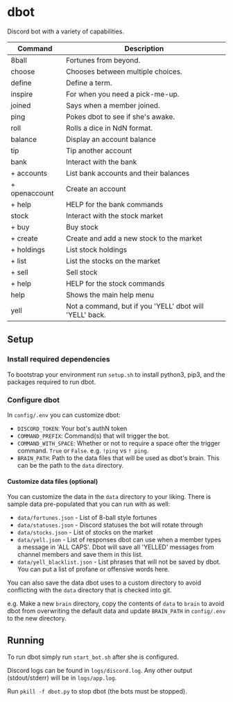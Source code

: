# dbot

Discord bot with a variety of capabilities.

| Command       | Description                                             |
| ------------- | ------------------------------------------------------- |
| 8ball         | Fortunes from beyond.                                   |
| choose        | Chooses between multiple choices.                       |
| define        | Define a term.                                          |
| inspire       | For when you need a pick-me-up.                         |
| joined        | Says when a member joined.                              |
| ping          | Pokes dbot to see if she's awake.                       |
| roll          | Rolls a dice in NdN format.                             |
| balance       | Display an account balance                              |
| tip           | Tip another account                                     |
| bank          | Interact with the bank                                  |
| + accounts    | List bank accounts and their balances                   |
| + openaccount | Create an account                                       |
| + help        | HELP for the bank commands                              |
| stock         | Interact with the stock market                          |
| + buy         | Buy stock                                               |
| + create      | Create and add a new stock to the market                |
| + holdings    | List stock holdings                                     |
| + list        | List the stocks on the market                           |
| + sell        | Sell stock                                              |
| + help        | HELP for the stock commands                             |
| help          | Shows the main help menu                                |
| yell          | Not a command, but if you 'YELL' dbot will 'YELL' back. |

## Setup

### Install required dependencies

To bootstrap your environment run `setup.sh` to install python3, pip3, and the packages required to run dbot.

### Configure dbot

In `config/.env` you can customize dbot:

- `DISCORD_TOKEN`: Your bot's authN token
- `COMMAND_PREFIX`: Command(s) that will trigger the bot.
- `COMMAND_WITH_SPACE`: Whether or not to require a space ofter the trigger command. `True` or `False`. e.g. `!ping` vs `! ping`.
- `BRAIN_PATH`: Path to the data files that will be used as dbot's brain. This can be the path to the `data` directory.

#### Customize data files (optional)

You can customize the data in the `data` directory to your liking. There is sample data pre-populated that you can run with as well:

- `data/fortunes.json` - List of 8-ball style fortunes
- `data/statuses.json` - Discord statuses the bot will rotate through
- `data/stocks.json` - List of stocks on the market
- `data/yell.json` - List of responses dbot can use when a member types a message in 'ALL CAPS'. Dbot will save all 'YELLED' messages from channel members and save them in this list.
- `data/yell_blacklist.json` - List phrases that will not be saved by dbot. You can put a list of profane or offensive words here.

You can also save the data dbot uses to a custom directory to avoid conflicting with the `data` directory that is checked into git.

e.g. Make a new `brain` directory, copy the contents of `data` to `brain` to avoid dbot from overwriting the default data and update `BRAIN_PATH` in `config/.env` to the new directory.

## Running

To run dbot simply run `start_bot.sh` after she is configured.

Discord logs can be found in `logs/discord.log`. Any other output (stdout/stderr) will be in `logs/app.log`.

Run `pkill -f dbot.py` to stop dbot (the bots must be stopped).
